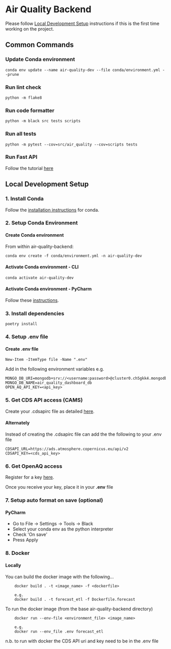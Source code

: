 # Air Quality Backend

Please follow [Local Development Setup](#local-development-setup) instructions if this is the first time working on the project.

## Common Commands

### Update Conda environment

`conda env update --name air-quality-dev --file conda/environment.yml --prune`

### Run lint check
`python -m flake8`

### Run code formatter
`python -m black src tests scripts`

### Run all tests
`python -m pytest --cov=src/air_quality --cov=scripts tests`

### Run Fast API
Follow the tutorial [here](docs/run_fast_api_tutorial.md)

## Local Development Setup

### 1. Install Conda
Follow the [installation instructions](https://docs.anaconda.com/free/miniconda/) for conda.

### 2. Setup Conda Environment

#### Create Conda environment
From within air-quality-backend:

`conda env create -f conda/environment.yml -n air-quality-dev`

#### Activate Conda environment - CLI
`conda activate air-quality-dev`

#### Activate Conda environment - PyCharm
Follow these [instructions](https://www.jetbrains.com/help/pycharm/conda-support-creating-conda-virtual-environment.html#conda-requirements).

### 3. Install dependencies
`poetry install`

### 4. Setup .env file

#### Create .env file

`New-Item -ItemType file -Name ".env"`

Add in the following environment variables e.g.
```
MONGO_DB_URI=mongodb+srv://<username:password>@cluster0.ch5gkk4.mongodb.net/
MONGO_DB_NAME=air_quality_dashboard_db
OPEN_AQ_API_KEY=<api_key>
```

### 5. Get CDS API access (CAMS)
Create your .cdsapirc file as detailed [here](https://ads.atmosphere.copernicus.eu/api-how-to).

#### Alternately
Instead of creating the .cdsapirc file can add the the following to your .env file
```
CDSAPI_URL=https://ads.atmosphere.copernicus.eu/api/v2
CDSAPI_KEY=<cds_api_key>
```

### 6. Get OpenAQ access
Register for a key [here](https://api.openaq.org/register).

Once you receive your key, place it in your **.env** file

### 7. Setup auto format on save (optional) 

#### PyCharm
- Go to File -> Settings -> Tools -> Black
- Select your conda env as the python interpreter
- Check 'On save'
- Press Apply


### 8. Docker
#### Locally
You can build the docker image with the following... 
```
    docker build . -t <image_name> -f <dockerfile>

    e.g. 
    docker build . -t forecast_etl -f Dockerfile.forecast
```

To run the docker image (from the base air-quality-backend directory)
```
    docker run --env-file <environment_file> <image_name>

    e.g.
    docker run --env_file .env forecast_etl
```

n.b.
to run with docker the CDS API uri and key need to be in the .env file